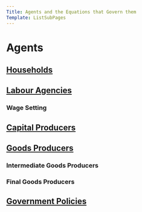 ```yaml
---
Title: Agents and the Equations that Govern them
Template: ListSubPages
---
```


$\newcommand{\F}[1]{^{[\text{F}#1]}}$$\newcommand{\C}[2]{^{[#1\text{, p.#2}]}}$$\newcommand{\c}[1]{^{[#1]}}$$\newcommand{\Ci}[2]{^{[#1\text{, #2}]}}$

# Agents

## [Households](course/course/finance/quantitative-easing/modelling/technical-appendix/agents/households)

## [Labour Agencies](course/course/finance/quantitative-easing/modelling/technical-appendix/agents/labour-agencies)

### Wage Setting

## [Capital Producers](course/course/finance/quantitative-easing/modelling/technical-appendix/agents/capital-producers)

## [Goods Producers](course/course/finance/quantitative-easing/modelling/technical-appendix/agents/goods-producers)

### Intermediate Goods Producers

### Final Goods Producers

## [Government Policies](course/course/finance/quantitative-easing/modelling/technical-appendix/agents/government)
